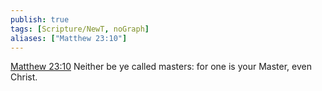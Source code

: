 ```yaml
---
publish: true
tags: [Scripture/NewT, noGraph]
aliases: ["Matthew 23:10"]
---
```

[Matthew 23:10](https://churchofjesuschrist.org/study/scriptures/nt/matt/23?lang=eng&id=p10#p10) Neither be ye called masters: for one is your Master, even Christ.

